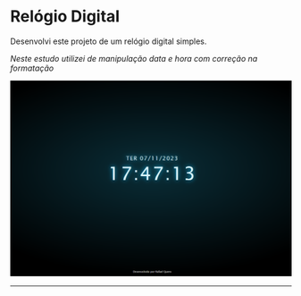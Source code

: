 # Relógio Digital

Desenvolvi este projeto de um relógio digital simples.

_Neste estudo utilizei de manipulação data e hora com correção na formatação_

![preview digital clock with a dark background with date and hours light color with light shadows](https://github.com/rafaelkero/digital_clock/blob/main/digital_clock_preview.png)

---
